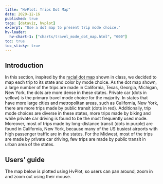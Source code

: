 ```yaml
---
title: "HvPlot: Trips Dot Map"
date: 2020-12-16
published: true
tags: [dataviz, hvplot]
excerpt: "Use a dot map to present trip mode choice."
hv-loader:
  hv-chart-1: ["charts/travel_mode_dot_map.html", "600"]
toc: true
toc_sticky: true
---
```

## Introduction
In this section, inspired by the [racial dot map]([label](http://example.com)
) shown in class, we decided to map each trip to its state and color by mode choice. As the dot map shown, a large number of the trips are made in California, Texas, Georgia, Michigan, New York, the dots are more dense in these states. Private car (dots in yellow) is the primary travel mode choice for the majority. In states that have more large cities and metropolitan areas, such as California, New York, there are more trips made by public transit (dots in red). Additionally, trip mode choices are diverse in these states, more trips made by biking and while private car driving is found to be the most frequently used mode. Moreover, most of trips made by long-distance transit (dots in purple) are found in California, New York, because many of the US busiest airports with high passenger traffic are in the states. For the Midwest, most of the trips are made by private car driving, few trips are made by public transit in urban area of the states. 

## Users' guide
The map below is plotted using HvPlot, so users can pan around, zoom in and zoom out using their mouse.


<div id="hv-chart-1"></div>
